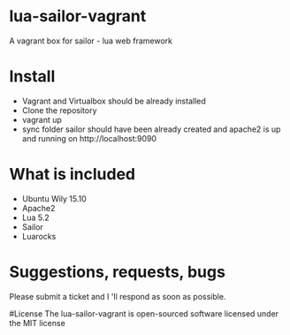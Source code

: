 # lua-sailor-vagrant
A vagrant box for sailor - lua web framework

# Install
- Vagrant and Virtualbox should be already installed
- Clone the repository
- vagrant up
- sync folder sailor should have been already created and apache2 is up and running on http://localhost:9090

# What is included
- Ubuntu Wily 15.10
- Apache2
- Lua 5.2
- Sailor
- Luarocks

# Suggestions, requests, bugs
Please submit a ticket and I 'll respond as soon as possible.

#License
The lua-sailor-vagrant is open-sourced software licensed under the MIT license

